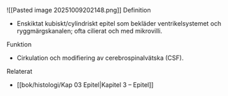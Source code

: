 ![[Pasted image 20251009202148.png]]
Definition
- Enskiktat kubiskt/cylindriskt epitel som bekläder ventrikelsystemet och ryggmärgskanalen; ofta cilierat och med mikrovilli.

Funktion
- Cirkulation och modifiering av cerebrospinalvätska (CSF).

Relaterat
- [[bok/histologi/Kap 03 Epitel|Kapitel 3 – Epitel]]
